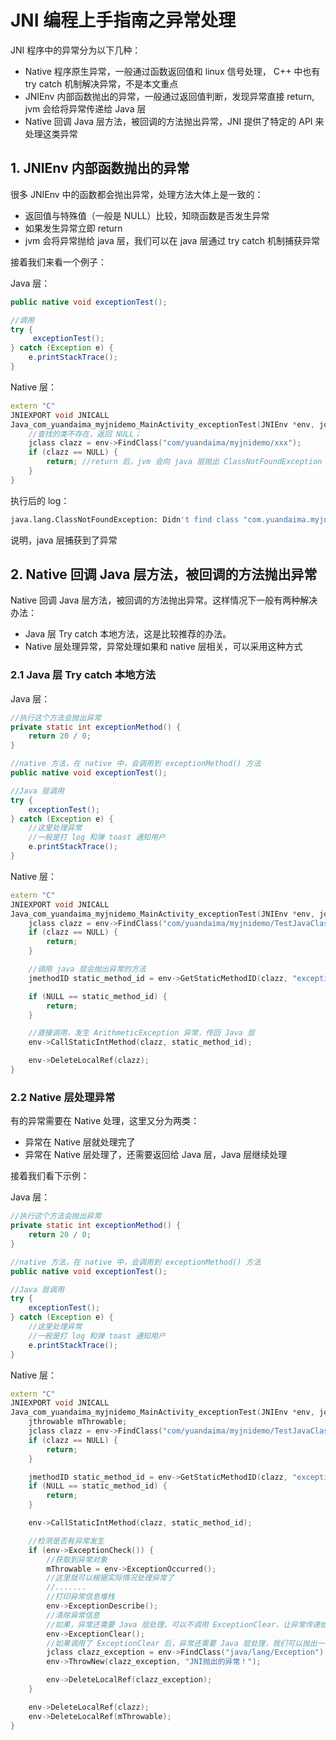 # JNI 编程上手指南之异常处理

JNI 程序中的异常分为以下几种：

* Native 程序原生异常，一般通过函数返回值和 linux 信号处理， C++ 中也有 try catch 机制解决异常，不是本文重点
* JNIEnv 内部函数抛出的异常，一般通过返回值判断，发现异常直接 return, jvm 会给将异常传递给 Java 层
* Native 回调 Java 层方法，被回调的方法抛出异常，JNI 提供了特定的 API 来处理这类异常


## 1. JNIEnv 内部函数抛出的异常

很多 JNIEnv 中的函数都会抛出异常，处理方法大体上是一致的：

* 返回值与特殊值（一般是 NULL）比较，知晓函数是否发生异常
* 如果发生异常立即 return
* jvm 会将异常抛给 java 层，我们可以在 java 层通过 try catch 机制捕获异常

接着我们来看一个例子：

Java 层：
```java
public native void exceptionTest();

//调用
try {
     exceptionTest();
} catch (Exception e) {
    e.printStackTrace();
}
```

Native 层：

```c++
extern "C"
JNIEXPORT void JNICALL
Java_com_yuandaima_myjnidemo_MainActivity_exceptionTest(JNIEnv *env, jobject thiz) {   
    //查找的类不存在，返回 NULL；
    jclass clazz = env->FindClass("com/yuandaima/myjnidemo/xxx");
    if (clazz == NULL) {
        return; //return 后，jvm 会向 java 层抛出 ClassNotFoundException
    }
}
```

执行后的 log：

```bash
java.lang.ClassNotFoundException: Didn't find class "com.yuandaima.myjnidemo.xxx"
```
说明，java 层捕获到了异常

## 2. Native 回调 Java 层方法，被回调的方法抛出异常

Native 回调 Java 层方法，被回调的方法抛出异常。这样情况下一般有两种解决办法：

* Java 层 Try catch 本地方法，这是比较推荐的办法。
* Native 层处理异常，异常处理如果和 native 层相关，可以采用这种方式

### 2.1 Java 层 Try catch 本地方法

Java 层：

```java
//执行这个方法会抛出异常
private static int exceptionMethod() {
    return 20 / 0;
}

//native 方法，在 native 中，会调用到 exceptionMethod() 方法
public native void exceptionTest();

//Java 层调用
try {
    exceptionTest();
} catch (Exception e) {
    //这里处理异常
    //一般是打 log 和弹 toast 通知用户
    e.printStackTrace();
}
```

Native 层：

```c++
extern "C"
JNIEXPORT void JNICALL
Java_com_yuandaima_myjnidemo_MainActivity_exceptionTest(JNIEnv *env, jobject thiz) {
    jclass clazz = env->FindClass("com/yuandaima/myjnidemo/TestJavaClass");
    if (clazz == NULL) {
        return;
    }

    //调用 java 层会抛出异常的方法
    jmethodID static_method_id = env->GetStaticMethodID(clazz, "exceptionMethod", "()I");

    if (NULL == static_method_id) {
        return;
    }

    //直接调用，发生 ArithmeticException 异常，传回 Java 层
    env->CallStaticIntMethod(clazz, static_method_id);

    env->DeleteLocalRef(clazz);
}
```

### 2.2 Native 层处理异常

有的异常需要在 Native 处理，这里又分为两类：

* 异常在 Native 层就处理完了
* 异常在 Native 层处理了，还需要返回给 Java 层，Java 层继续处理

接着我们看下示例：

Java 层：

```java
//执行这个方法会抛出异常
private static int exceptionMethod() {
    return 20 / 0;
}

//native 方法，在 native 中，会调用到 exceptionMethod() 方法
public native void exceptionTest();

//Java 层调用
try {
    exceptionTest();
} catch (Exception e) {
    //这里处理异常
    //一般是打 log 和弹 toast 通知用户
    e.printStackTrace();
}
```

Native 层：

```c++
extern "C"
JNIEXPORT void JNICALL
Java_com_yuandaima_myjnidemo_MainActivity_exceptionTest(JNIEnv *env, jobject thiz) {
    jthrowable mThrowable;
    jclass clazz = env->FindClass("com/yuandaima/myjnidemo/TestJavaClass");
    if (clazz == NULL) {
        return;
    }

    jmethodID static_method_id = env->GetStaticMethodID(clazz, "exceptionMethod", "()I");
    if (NULL == static_method_id) {
        return;
    }

    env->CallStaticIntMethod(clazz, static_method_id);

    //检测是否有异常发生
    if (env->ExceptionCheck()) {
        //获取到异常对象
        mThrowable = env->ExceptionOccurred();
        //这里就可以根据实际情况处理异常了
        //.......
        //打印异常信息堆栈
        env->ExceptionDescribe();
        //清除异常信息
        //如果，异常还需要 Java 层处理，可以不调用 ExceptionClear，让异常传递给 Java 层
        env->ExceptionClear();
        //如果调用了 ExceptionClear 后，异常还需要 Java 层处理，我们可以抛出一个新的异常给 Java 层
        jclass clazz_exception = env->FindClass("java/lang/Exception");
        env->ThrowNew(clazz_exception, "JNI抛出的异常！");

        env->DeleteLocalRef(clazz_exception);
    }

    env->DeleteLocalRef(clazz);
    env->DeleteLocalRef(mThrowable);
}
```


   